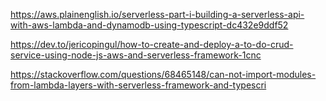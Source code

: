 https://aws.plainenglish.io/serverless-part-i-building-a-serverless-api-with-aws-lambda-and-dynamodb-using-typescript-dc432e9ddf52

https://dev.to/jericopingul/how-to-create-and-deploy-a-to-do-crud-service-using-node-js-aws-and-serverless-framework-1cnc


https://stackoverflow.com/questions/68465148/can-not-import-modules-from-lambda-layers-with-serverless-framework-and-typescri